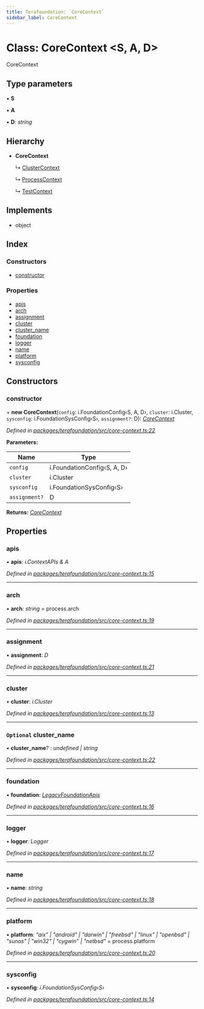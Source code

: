 ```yaml
---
title: Terafoundation: `CoreContext`
sidebar_label: CoreContext
---
```


# Class: CoreContext <**S, A, D**>

CoreContext

## Type parameters

▪ **S**

▪ **A**

▪ **D**: *string*

## Hierarchy

* **CoreContext**

  ↳ [ClusterContext](clustercontext.md)

  ↳ [ProcessContext](processcontext.md)

  ↳ [TestContext](testcontext.md)

## Implements

* object

## Index

### Constructors

* [constructor](corecontext.md#constructor)

### Properties

* [apis](corecontext.md#apis)
* [arch](corecontext.md#arch)
* [assignment](corecontext.md#assignment)
* [cluster](corecontext.md#cluster)
* [cluster_name](corecontext.md#optional-cluster_name)
* [foundation](corecontext.md#foundation)
* [logger](corecontext.md#logger)
* [name](corecontext.md#name)
* [platform](corecontext.md#platform)
* [sysconfig](corecontext.md#sysconfig)

## Constructors

###  constructor

\+ **new CoreContext**(`config`: i.FoundationConfig‹S, A, D›, `cluster`: i.Cluster, `sysconfig`: i.FoundationSysConfig‹S›, `assignment?`: D): *[CoreContext](corecontext.md)*

*Defined in [packages/terafoundation/src/core-context.ts:22](https://github.com/terascope/teraslice/blob/f95bb5556/packages/terafoundation/src/core-context.ts#L22)*

**Parameters:**

Name | Type |
------ | ------ |
`config` | i.FoundationConfig‹S, A, D› |
`cluster` | i.Cluster |
`sysconfig` | i.FoundationSysConfig‹S› |
`assignment?` | D |

**Returns:** *[CoreContext](corecontext.md)*

## Properties

###  apis

• **apis**: *i.ContextAPIs & A*

*Defined in [packages/terafoundation/src/core-context.ts:15](https://github.com/terascope/teraslice/blob/f95bb5556/packages/terafoundation/src/core-context.ts#L15)*

___

###  arch

• **arch**: *string* =  process.arch

*Defined in [packages/terafoundation/src/core-context.ts:19](https://github.com/terascope/teraslice/blob/f95bb5556/packages/terafoundation/src/core-context.ts#L19)*

___

###  assignment

• **assignment**: *D*

*Defined in [packages/terafoundation/src/core-context.ts:21](https://github.com/terascope/teraslice/blob/f95bb5556/packages/terafoundation/src/core-context.ts#L21)*

___

###  cluster

• **cluster**: *i.Cluster*

*Defined in [packages/terafoundation/src/core-context.ts:13](https://github.com/terascope/teraslice/blob/f95bb5556/packages/terafoundation/src/core-context.ts#L13)*

___

### `Optional` cluster_name

• **cluster_name**? : *undefined | string*

*Defined in [packages/terafoundation/src/core-context.ts:22](https://github.com/terascope/teraslice/blob/f95bb5556/packages/terafoundation/src/core-context.ts#L22)*

___

###  foundation

• **foundation**: *[LegacyFoundationApis](../interfaces/legacyfoundationapis.md)*

*Defined in [packages/terafoundation/src/core-context.ts:16](https://github.com/terascope/teraslice/blob/f95bb5556/packages/terafoundation/src/core-context.ts#L16)*

___

###  logger

• **logger**: *Logger*

*Defined in [packages/terafoundation/src/core-context.ts:17](https://github.com/terascope/teraslice/blob/f95bb5556/packages/terafoundation/src/core-context.ts#L17)*

___

###  name

• **name**: *string*

*Defined in [packages/terafoundation/src/core-context.ts:18](https://github.com/terascope/teraslice/blob/f95bb5556/packages/terafoundation/src/core-context.ts#L18)*

___

###  platform

• **platform**: *"aix" | "android" | "darwin" | "freebsd" | "linux" | "openbsd" | "sunos" | "win32" | "cygwin" | "netbsd"* =  process.platform

*Defined in [packages/terafoundation/src/core-context.ts:20](https://github.com/terascope/teraslice/blob/f95bb5556/packages/terafoundation/src/core-context.ts#L20)*

___

###  sysconfig

• **sysconfig**: *i.FoundationSysConfig‹S›*

*Defined in [packages/terafoundation/src/core-context.ts:14](https://github.com/terascope/teraslice/blob/f95bb5556/packages/terafoundation/src/core-context.ts#L14)*
